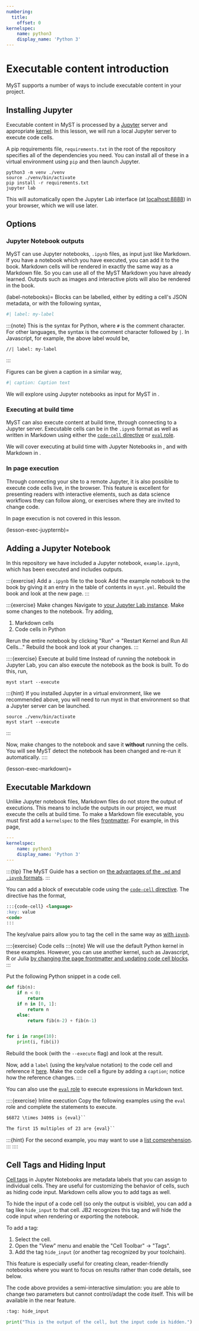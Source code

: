 ```yaml
---
numbering:
  title:
    offset: 0
kernelspec:
    name: python3
    display_name: 'Python 3'
---
```


# Executable content introduction

MyST supports a number of ways to include executable content in your project.

## Installing Jupyter

Executable content in MyST is processed by a [Jupyter](xref:jupyter) server and appropriate [kernel](https://docs.jupyter.org/en/latest/glossary.html#term-kernel).
In this lesson, we will run a local Jupyter server to execute code cells.

A pip requirements file, `requirements.txt` in the root of the repository specifies all of the dependencies you need.
You can install all of these in a virtual environment using `pip` and then launch Jupyter.

```console
python3 -m venv ./venv
source ./venv/bin/activate
pip install -r requirements.txt
jupyter lab
```

This will automatically open the Jupyter Lab interface (at [localhost:8888](http://localhost:8888)) in your browser, which we will use later.

## Options

### Jupyter Notebook outputs

MyST can use Jupyter notebooks, `.ipynb` files, as input just like Markdown.
If you have a notebook which you have executed, you can add it to the book.
Markdown cells will be rendered in exactly the same way as a Markdown file.
So you can use all of the MyST Markdown you have already learned.
Outputs such as images and interactive plots will also be rendered in the book.

(label-notebooks)=
Blocks can be labelled, either by editing a cell's JSON metadata, or with the following syntax,

```python
#| label: my-label
```

:::{note}
This is the syntax for Python, where `#` is the comment character.
For other languages, the syntax is the comment character followed by `|`.
In Javascript, for example, the above label would be,

```
//| label: my-label
```
:::

Figures can be given a caption in a similar way,

```python
#| caption: Caption text
```

We will explore using Jupyter notebooks as input for MyST in [](#lesson-exec-jupyternb).

### Executing at build time

MyST can also execute content at build time, through connecting to a Jupyter server.
Executable cells can be in the `.ipynb` format as well as written in Markdown using either the [`code-cell` directive](xref:myst-guide/notebooks-with-markdown#code-cell) or [`eval` role](xref:myst-guide/notebooks-with-markdown#myst-inline-expressions).

We will cover executing at build time with Jupyter Notebooks in [](#lesson-exec-juypternb), and with Markdown in [](#lesson-exec-markdown).

### In page execution

Through connecting your site to a remote Jupyter, it is also possible to execute code cells live, in the browser.
This feature is excellent for presenting readers with interactive elements, such as data science workflows they can follow along, or exercises where they are invited to change code.

In page execution is not covered in this lesson.

(lesson-exec-juypternb)=
## Adding a Jupyter Notebook

In this repository we have included a Jupyter notebook, `example.ipynb`, which has been executed and includes outputs.

:::{exercise} Add a `.ipynb` file to the book
Add the example notebook to the book by giving it an entry in the table of contents in `myst.yml`.
Rebuild the book and look at the new page.
:::

:::{exercise} Make changes
Navigate to [your Jupyter Lab instance](http://locahost:8888).
Make some changes to the notebook.
Try adding,

1. Markdown cells
2. Code cells in Python

Rerun the entire notebook by clicking "Run" -> "Restart Kernel and Run All Cells…"
Rebuild the book and look at your changes.
:::

::::{exercise} Execute at build time
Instead of running the notebook in Jupyter Lab, you can also execute the notebook as the book is built.
To do this, run,

```console
myst start --execute
```

:::{hint}
If you installed Jupyter in a virtual environment, like we recommended above, you will need to run myst in that environment so that a Jupyter server can be launched.

```console
source ./venv/bin/activate
myst start --execute
```
:::

Now, make changes to the notebook and save it **without** running the cells.
You will see MyST detect the notebook has been changed and re-run it automatically.
::::

(lesson-exec-markdown)=
## Executable Markdown

Unlike Jupyter notebook files, Markdown files do not store the output of executions.
This means to include the outputs in our project, we must execute the cells at build time.
To make a Markdown file executable, you must first add a `kernelspec` to the files [frontmatter](https://mystmd.org/guide/frontmatter).
For example, in this page,

```yaml
---
kernelspec:
    name: python3
    display_name: 'Python 3'
---
```

:::{tip}
The MyST Guide has a section on [the advantages of the `.md` and `.ipynb` formats](xref:myst-guide/md-vs-ipynb).
:::

You can add a block of executable code using the [`code-cell` directive](xref:myst-guide/notebooks-with-markdown#code-cell).
The directive has the format,

```markdown
:::{code-cell} <language>
:key: value
<code>
:::
```

The key/value pairs allow you to tag the cell in the same way as [with `ipynb`](#label-notebooks).

::::{exercise} Code cells
:::{note}
We will use the default Python kernel in these examples.
However, you can use another kernel, such as Javascript, R or Julia [by changing the page frontmatter and updating code cell blocks](xref:myst-guide/notebooks-with-markdown#use-a-different-kernel).
:::

Put the following Python snippet in a code cell.

```python
def fib(n):
    if n < 0:
        return
    if n in [0, 1]:
        return n
    else:
        return fib(n-2) + fib(n-1)


for i in range(10):
    print(i, fib(i))
```

Rebuild the book (with the `--execute` flag) and look at the result.

Now, add a `label` (using the key/value notation) to the code cell and reference it [here]().
Make the code cell a figure by adding a `caption`; notice how the reference changes.
::::

You can also use the [`eval` role](xref:myst-guide/notebooks-with-markdown#myst-inline-expressions) to execute expressions in Markdown text.

::::{exercise} Inline execution
Copy the following examples using the `eval` role and complete the statements to execute.

```markdown
$6872 \times 3409$ is {eval}``

The first 15 multiples of 23 are {eval}``
```

:::{hint}
For the second example, you may want to use a [list comprehension](https://docs.python.org/3/tutorial/datastructures.html#list-comprehensions).
:::
::::

## Cell Tags and Hiding Input

[Cell tags](http://localhost:3000/jup-nb#cell-tags-and-hiding-input) in Jupyter Notebooks are metadata labels that you can assign to individual cells.
They are useful for customizing the behavior of cells, such as hiding code input.
Markdown cells allow you to add tags as well.

To hide the input of a code cell (so only the output is visible), you can add a tag like `hide_input` to that cell.
JB2 recognizes this tag and will hide the code input when rendering or exporting the notebook. 

To add a tag:

1. Select the cell.
2. Open the "View" menu and enable the "Cell Toolbar" → "Tags".
3. Add the tag `hide_input` (or another tag recognized by your toolchain).

This feature is especially useful for creating clean, reader-friendly notebooks where you want to focus on results rather than code details, see below. 


The code above provides a semi-interactive simulation: you are able to change two parameters but cannot control/adapt the code itself. This will be available in the near feature.

```python
:tag: hide_input

print("This is the output of the cell, but the input code is hidden.")
```